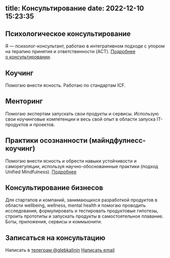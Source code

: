 title: Консультирование
date: 2022-12-10 15:23:35
---

## Психологическое консультирование

Я — психолог-консультант, работаю в интегративном подходе с упором на терапию принятия и ответственности (ACT). <a href="/services/psychology">Подробнее о консультировании</a>.



## Коучинг

Помогаю внести ясность. Работаю по стандартам ICF.

## Менторинг

Помогаю экспертам запускать свои продукты и сервисы. Использую свои коучинговые компетенции и весь свой опыт в области запуска IT-продуктов и проектов.


## Практики осознанности (майндфулнесс-коучинг)
Помогаю внести ясность и обрести навыки устойчивости и саморегуляции, используя научно-обоснованнные практики (подход Unified Mindfulness). <a href="/services/mindfulness-coaching">Подробнее</a>




## Консультирование бизнесов

Для стартапов и компаний, занимающихся разработкой продуктов в области wellbeing, wellness, mental health я помогаю проводить исследования, формулировать и тестировать продуктовые гипотезы, строить прототипы и запускать продукты в самостоятельное плавание. Боты, приложения, сервисы и коммьюнити.

## Записаться на консультацию

Написать в [телеграм @glebkalinin](https://t.me/glebkalinin)
[Написать email](mailto:glebis@gmail.com)

